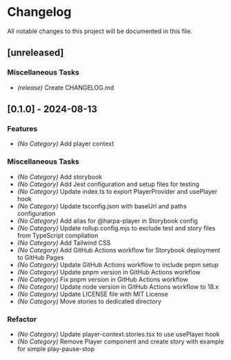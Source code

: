 # Changelog

All notable changes to this project will be documented in this file.

## [unreleased]

### Miscellaneous Tasks

- *(release)* Create CHANGELOG.md


## [0.1.0] - 2024-08-13

### Features

- *(No Category)* Add player context


### Miscellaneous Tasks

- *(No Category)* Add storybook
- *(No Category)* Add Jest configuration and setup files for testing
- *(No Category)* Update index.ts to export PlayerProvider and usePlayer hook
- *(No Category)* Update tsconfig.json with baseUrl and paths configuration
- *(No Category)* Add alias for @harpa-player in Storybook config
- *(No Category)* Update rollup.config.mjs to exclude test and story files from TypeScript compilation
- *(No Category)* Add Tailwind CSS
- *(No Category)* Add GitHub Actions workflow for Storybook deployment to GitHub Pages
- *(No Category)* Update GitHub Actions workflow to include pnpm setup
- *(No Category)* Update pnpm version in GitHub Actions workflow
- *(No Category)* Fix pnpm version in GitHub Actions workflow
- *(No Category)* Update node version in GitHub Actions workflow to 18.x
- *(No Category)* Update LICENSE file with MIT License
- *(No Category)* Move stories to dedicated directory


### Refactor

- *(No Category)* Update player-context.stories.tsx to use usePlayer hook
- *(No Category)* Remove Player component and create story with example for simple play-pause-stop
